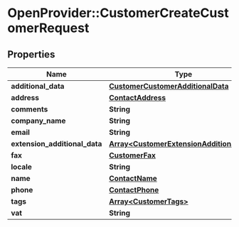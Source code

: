 # OpenProvider::CustomerCreateCustomerRequest

## Properties
Name | Type | Description | Notes
------------ | ------------- | ------------- | -------------
**additional_data** | [**CustomerCustomerAdditionalData**](CustomerCustomerAdditionalData.md) |  | [optional] 
**address** | [**ContactAddress**](ContactAddress.md) |  | [optional] 
**comments** | **String** |  | [optional] 
**company_name** | **String** |  | [optional] 
**email** | **String** |  | [optional] 
**extension_additional_data** | [**Array&lt;CustomerExtensionAdditionalData&gt;**](CustomerExtensionAdditionalData.md) |  | [optional] 
**fax** | [**CustomerFax**](CustomerFax.md) |  | [optional] 
**locale** | **String** |  | [optional] 
**name** | [**ContactName**](ContactName.md) |  | [optional] 
**phone** | [**ContactPhone**](ContactPhone.md) |  | [optional] 
**tags** | [**Array&lt;CustomerTags&gt;**](CustomerTags.md) |  | [optional] 
**vat** | **String** |  | [optional] 


